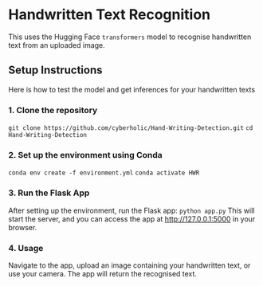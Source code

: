 # Handwritten Text Recognition

This  uses the Hugging Face `transformers` model to recognise handwritten text from an uploaded image.

## Setup Instructions
Here is how to test the model and get inferences for your handwritten texts

### 1. Clone the repository

`git clone https://github.com/cyberholic/Hand-Writing-Detection.git`
`cd Hand-Writing-Detection `

### 2. Set up the environment using Conda

`conda env create -f environment.yml`
`conda activate HWR`

### 3. Run the Flask App

After setting up the environment, run the Flask app: `python app.py`
This will start the server, and you can access the app at http://127.0.0.1:5000 in your browser.

### 4. Usage
Navigate to the app, upload an image containing your handwritten text, or use your camera.
The app will return the recognised text.


